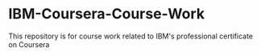 # IBM-Coursera-Course-Work
This repository is for course work related to IBM's professional certificate on Coursera
